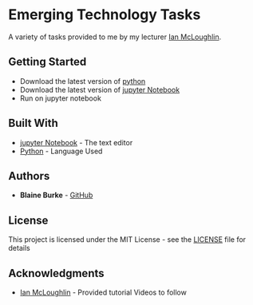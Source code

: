 # Emerging Technology Tasks
A variety of tasks provided to me by my lecturer [Ian McLoughlin](https://github.com/ianmcloughlin).


## Getting Started

* Download the latest version of [python]((https://www.python.org/downloads/))
* Download the latest version of [jupyter Notebook]((https://jupyter.org/))
* Run on jupyter notebook

## Built With

* [jupyter Notebook](https://jupyter.org/) - The text editor
* [Python](https://www.python.org/) - Language Used

## Authors

* **Blaine Burke** - [GitHub](https://github.com/BurkeBlaine1999)

## License

This project is licensed under the MIT License - see the [LICENSE](https://github.com/BurkeBlaine1999/Graph-Theory-Project/blob/master/LICENSE) file for details

## Acknowledgments

* [Ian McLoughlin](https://github.com/ianmcloughlin) - Provided tutorial Videos to follow
